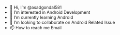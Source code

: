 - 👋 Hi, I’m @asadgondal581
- 👀 I’m interested in Android Development
- 🌱 I’m currently learning Android
- 💞️ I’m looking to collaborate on Android Related Issue
- 📫 How to reach me Email

<!---
asadgondal581/asadgondal581 is a ✨ special ✨ repository because its `README.md` (this file) appears on your GitHub profile.
You can click the Preview link to take a look at your changes.
--->

